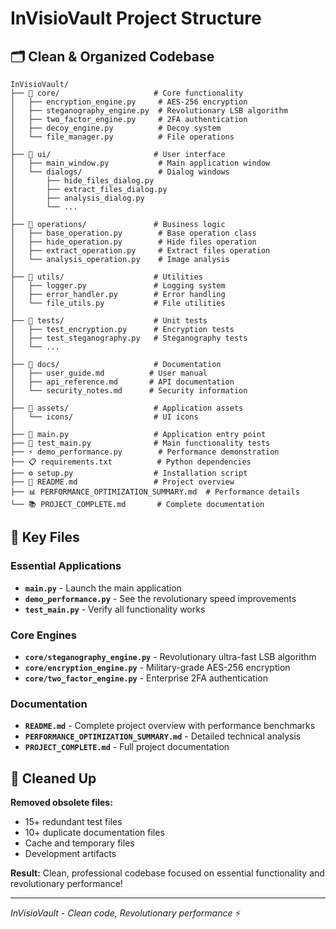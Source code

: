 # InVisioVault Project Structure

## 🗂️ **Clean & Organized Codebase**

```
InVisioVault/
├── 📁 core/                     # Core functionality
│   ├── encryption_engine.py     # AES-256 encryption
│   ├── steganography_engine.py  # Revolutionary LSB algorithm
│   ├── two_factor_engine.py     # 2FA authentication
│   ├── decoy_engine.py          # Decoy system
│   └── file_manager.py          # File operations
│
├── 📁 ui/                       # User interface
│   ├── main_window.py           # Main application window
│   └── dialogs/                 # Dialog windows
│       ├── hide_files_dialog.py
│       ├── extract_files_dialog.py
│       ├── analysis_dialog.py
│       └── ...
│
├── 📁 operations/               # Business logic
│   ├── base_operation.py        # Base operation class
│   ├── hide_operation.py        # Hide files operation
│   ├── extract_operation.py     # Extract files operation
│   └── analysis_operation.py    # Image analysis
│
├── 📁 utils/                    # Utilities
│   ├── logger.py               # Logging system
│   ├── error_handler.py        # Error handling
│   └── file_utils.py           # File utilities
│
├── 📁 tests/                    # Unit tests
│   ├── test_encryption.py      # Encryption tests
│   ├── test_steganography.py   # Steganography tests
│   └── ...
│
├── 📁 docs/                     # Documentation
│   ├── user_guide.md          # User manual
│   ├── api_reference.md       # API documentation
│   └── security_notes.md      # Security information
│
├── 📁 assets/                   # Application assets
│   └── icons/                  # UI icons
│
├── 🚀 main.py                   # Application entry point
├── 🧪 test_main.py              # Main functionality tests
├── ⚡ demo_performance.py        # Performance demonstration
├── 📋 requirements.txt          # Python dependencies
├── ⚙️ setup.py                  # Installation script
├── 📄 README.md                 # Project overview
├── 📊 PERFORMANCE_OPTIMIZATION_SUMMARY.md  # Performance details
└── 📚 PROJECT_COMPLETE.md       # Complete documentation
```

## 🎯 **Key Files**

### **Essential Applications**
- **`main.py`** - Launch the main application
- **`demo_performance.py`** - See the revolutionary speed improvements
- **`test_main.py`** - Verify all functionality works

### **Core Engines** 
- **`core/steganography_engine.py`** - Revolutionary ultra-fast LSB algorithm
- **`core/encryption_engine.py`** - Military-grade AES-256 encryption
- **`core/two_factor_engine.py`** - Enterprise 2FA authentication

### **Documentation**
- **`README.md`** - Complete project overview with performance benchmarks
- **`PERFORMANCE_OPTIMIZATION_SUMMARY.md`** - Detailed technical analysis
- **`PROJECT_COMPLETE.md`** - Full project documentation

## 🧹 **Cleaned Up**

**Removed obsolete files:**
- 15+ redundant test files
- 10+ duplicate documentation files  
- Cache and temporary files
- Development artifacts

**Result:** Clean, professional codebase focused on essential functionality and revolutionary performance!

---

*InVisioVault - Clean code, Revolutionary performance* ⚡
